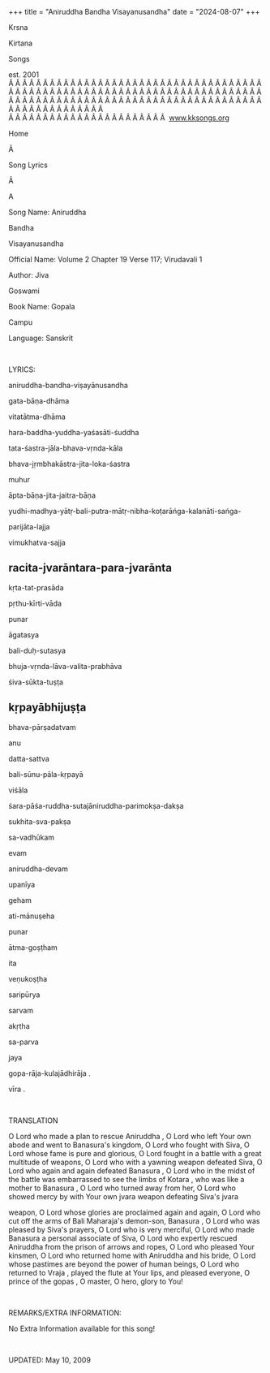 +++ 
title = "Aniruddha Bandha Visayanusandha"
date = "2024-08-07"
+++

Krsna
 
Kirtana
 
Songs

est. 2001
Â Â Â Â Â Â Â Â Â Â Â Â Â Â Â Â Â Â Â Â Â Â Â Â Â Â Â Â Â Â Â Â Â Â Â Â Â Â Â Â Â Â Â Â Â Â Â Â Â Â Â Â Â Â Â Â Â Â Â Â Â Â Â Â Â Â Â Â Â Â Â Â Â Â Â Â Â Â Â Â Â Â Â Â Â Â Â Â Â Â Â Â Â Â Â Â Â Â Â Â Â Â Â Â Â Â Â Â Â Â Â Â Â Â Â Â Â Â Â Â Â Â Â Â Â  
Â Â Â Â Â Â Â Â Â Â Â Â Â Â Â Â Â Â Â Â Â Â Â  
www.kksongs.org








Home


Ã 
 
Song Lyrics
 
Ã 
 
A


Song Name: 
Aniruddha
 
Bandha
 
Visayanusandha


Official Name: Volume 2 Chapter 19 Verse 117; 
Virudavali
 1


Author: 
Jiva
 
Goswami


Book Name: 
Gopala


Campu


Language: 
Sanskrit


 


LYRICS:


aniruddha-bandha-viṣayānusandha
 
gata-bāṇa-dhāma


vitatātma-dhāma


hara-baddha-yuddha-yaśasāti-śuddha
 
tata-śastra-jāla-bhava-vṛnda-kāla


bhava-jṛmbhakāstra-jita-loka-śastra
 
muhur
 
āpta-bāṇa-jita-jaitra-bāṇa


yudhi-madhya-yātṛ-bali-putra-mātṛ-nibha-koṭarāńga-kalanāti-sańga-


parijāta-lajja
 
vimukhatva-sajja
 
racita-jvarāntara-para-jvarānta
-


kṛta-tat-prasāda
 
pṛthu-kīrti-vāda


punar
 
āgatasya
 
bali-duḥ-sutasya


bhuja-vṛnda-lāva-valita-prabhāva
 
śiva-sūkta-tuṣṭa


kṛpayābhijuṣṭa
-


bhava-pārṣadatvam
 
anu
 
datta-sattva


bali-sūnu-pāla-kṛpayā
 
viśāla


śara-pāśa-ruddha-sutajāniruddha-parimokṣa-dakṣa
 
sukhita-sva-pakṣa


sa-vadhūkam
 
evam
 
aniruddha-devam


upanīya
 
geham
 
ati-mānuṣeha


punar
 
ātma-goṣṭham


ita
 
veṇukoṣṭha


saripūrya
 
sarvam
 
akṛtha
 
sa-parva


jaya
 
gopa-rāja-kulajādhirāja
.

vīra
.


 


TRANSLATION


O
Lord who made a plan to rescue 
Aniruddha
, O Lord who
left Your own abode and went to 
Banasura's
 kingdom, O
Lord who fought with Siva, O Lord whose fame is pure and glorious, O Lord
fought in a battle with a great multitude of weapons, O Lord who with a yawning
weapon defeated Siva, O Lord who again and again defeated 
Banasura
,
O Lord who in the midst of the battle was embarrassed to see the limbs of 
Kotara
, who was like a mother to 
Banasura
,
O Lord who turned away from her, O Lord who showed mercy by with Your own 
jvara
 weapon defeating Siva's 
jvara

weapon, O Lord whose glories are proclaimed again and again, O Lord who cut off
the arms of Bali Maharaja's demon-son, 
Banasura
, O
Lord who was pleased by Siva's prayers, O Lord who is very merciful, O Lord who
made 
Banasura
 a personal associate of Siva, O Lord
who expertly rescued 
Aniruddha
 from the prison of
arrows and ropes, O Lord who pleased Your kinsmen, O Lord who returned home
with 
Aniruddha
 and his bride, O Lord whose pastimes
are beyond the power of human beings, O Lord who returned to 
Vraja
, played the flute at Your lips, and pleased everyone,
O prince of the 
gopas
, O master, O hero, glory to
You!


 


REMARKS/EXTRA INFORMATION:


No
Extra Information available for this song!


 


UPDATED:
 May 10, 2009